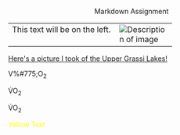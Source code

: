 <p align="center"> Markdown Assignment </p>

<table>
  <tr>
    <td style="vertical-align: top; padding-right: 10px;">
      This text will be on the left.
    </td>
    <td>
      <img src="https://upload.wikimedia.org/wikipedia/commons/c/c4/Mount_Rundle_at_Dusk.jpg" alt="Description of image" style="max-width: 100px;">
    </td>
  </tr>
</table>

<a href="https://github.com/LogMac33/KNES381_GitHub/blob/main/thumbnail_IMG_5328.jpg">Here's a picture I took of the Upper Grassi Lakes!</a>

V%#775;O<sub>2</sub>

V&#x0307;O<sub>2</sub>

V&#775;O<sub>2</sub>

<p style="color:yellow;">Yellow Text</p>
